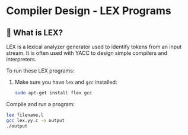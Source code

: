 # Compiler Design - LEX Programs

## 🔧 What is LEX?

LEX is a lexical analyzer generator used to identify tokens from an input stream. It is often used with YACC to design simple compilers and interpreters.


To run these LEX programs:

1. Make sure you have `lex` and `gcc` installed:
   ```bash
   sudo apt-get install flex gcc
   
Compile and run a program:
   ```bash
lex filename.l
gcc lex.yy.c -o output
./output
